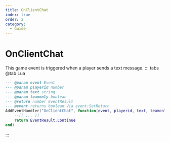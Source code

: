 ```yaml
---
title: OnClientChat
index: true
order: 2
category:
  - Guide
---
```


# OnClientChat
This game event is triggered when a player sends a text message.
::: tabs
@tab Lua
```lua
--- @param event Event
--- @param playerid number
--- @param text string
--- @param teamonly boolean
--- @return number EventResult
--- @event returns boolean Via event:SetReturn
AddEventHandler("OnClientChat", function(event, playerid, text, teamonly)
    --[[ ... ]]
    return EventResult.Continue
end)
```

:::